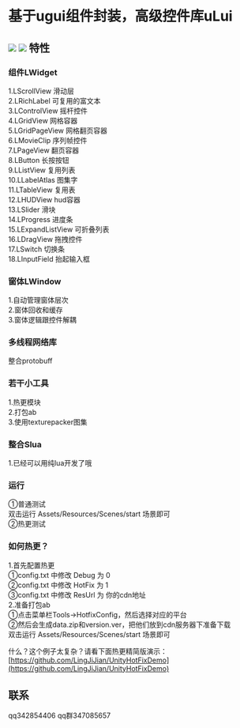 基于ugui组件封装，高级控件库uLui
====
![](picture/photo1.png)
![](picture/photo2.png)
特性
-------  
### 组件LWidget
1.LScrollView 滑动层<br>
2.LRichLabel 可复用的富文本<br>
3.LControlView 摇杆控件<br>
4.LGridView 网格容器<br>
5.LGridPageView 网格翻页容器<br>
6.LMovieClip 序列帧控件<br>
7.LPageView 翻页容器<br>
8.LButton 长按按钮<br>
9.LListView 复用列表<br>
10.LLabelAtlas 图集字<br>
11.LTableView 复用表<br>
12.LHUDView hud容器<br>
13.LSlider 滑块<br>
14.LProgress 进度条<br>
15.LExpandListView 可折叠列表<br>
16.LDragView 拖拽控件<br>
17.LSwitch 切换条<br>
18.LInputField 抬起输入框<br>

### 窗体LWindow
1.自动管理窗体层次<br>
2.窗体回收和缓存<br>
3.窗体逻辑跟控件解耦<br>

### 多线程网络库
整合protobuff

### 若干小工具
1.热更模块<br>
2.打包ab<br>
3.使用texturepacker图集<br>

### 整合Slua
1.已经可以用纯lua开发了哦 <br>

### 运行
①普通测试<br>
双击运行 Assets/Resources/Scenes/start 场景即可<br>
②热更测试<br>

### 如何热更？
1.首先配置热更<br>
①config.txt 中修改 Debug 为 0<br>
②config.txt 中修改 HotFix 为 1<br>
③config.txt 中修改 ResUrl 为 你的cdn地址<br>
2.准备打包ab<br>
①点击菜单栏Tools->HotfixConfig，然后选择对应的平台<br>
②然后会生成data.zip和version.ver，把他们放到cdn服务器下准备下载<br>
双击运行 Assets/Resources/Scenes/start 场景即可<br>

什么？这个例子太复杂？请看下面热更精简版演示：<br>
[https://github.com/LingJiJian/UnityHotFixDemo](https://github.com/LingJiJian/UnityHotFixDemo)<br />  

联系
-------
qq342854406  qq群347085657
